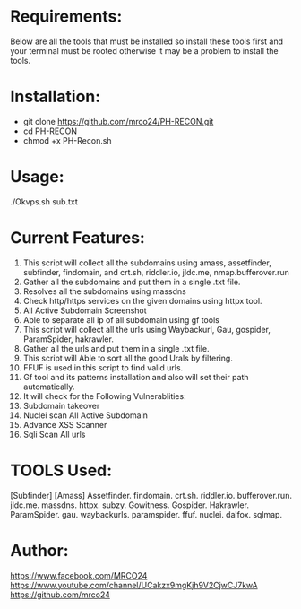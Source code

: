 # Requirements:
Below are all the tools that must be installed so install these tools first and your terminal must be rooted otherwise it may be a problem to install the tools.

# Installation:
- git clone https://github.com/mrco24/PH-RECON.git 
- cd PH-RECON                                                                                                                   
- chmod +x PH-Recon.sh
# Usage:
./Okvps.sh sub.txt

# Current Features:
1) This script will collect all the subdomains using amass, assetfinder, subfinder, findomain, and crt.sh, riddler.io, jldc.me, nmap.bufferover.run
2) Gather all the subdomains and put them in a single .txt file.
3) Resolves all the subdomains using massdns
4) Check http/https services on the given domains using httpx tool.
5) All Active Subdomain Screenshot
6) Able to separate all ip of all subdomain using gf tools
7) This script will collect all the urls using Waybackurl, Gau, gospider, ParamSpider, hakrawler.
8) Gather all the urls and put them in a single .txt file.
9) This script will  Able to sort all the good Urals by filtering.
10) FFUF is used in this script to find valid urls.
11) Gf tool and its patterns installation and also will set their path automatically.
12) It will check for the Following Vulnerablities:
13) Subdomain takeover
14) Nuclei scan All Active Subdomain
15) Advance XSS Scanner
16) Sqli Scan All urls 


# TOOLS Used:
[Subfinder]
[Amass]
Assetfinder.
findomain.
crt.sh.
riddler.io.
bufferover.run.
jldc.me.
massdns.
httpx.
subzy.
Gowitness.
Gospider.
Hakrawler.
ParamSpider.
gau.
waybackurls.
paramspider.
ffuf.
nuclei.
dalfox.
sqlmap.

# Author:
 https://www.facebook.com/MRCO24
 https://www.youtube.com/channel/UCakzx9mgKjh9V2CjwCJ7kwA
 https://github.com/mrco24
